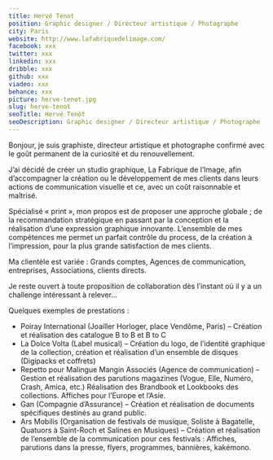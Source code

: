 ```yaml
---
title: Hervé Tenot
position: Graphic designer / Directeur artistique / Photographe
city: Paris
website: http://www.lafabriquedelimage.com/
facebook: xxx
twitter: xxx
linkedin: xxx
dribble: xxx
github: xxx
viadeo: xxx
behance: xxx
picture: herve-tenot.jpg
slug: herve-tenot
seoTitle: Hervé Tenot
seoDescription: Graphic designer / Directeur artistique / Photographe
---
```


Bonjour, je suis graphiste, directeur artistique et photographe confirmé avec le goût permanent de la curiosité et du renouvellement.

J’ai décidé de créer un studio graphique, La Fabrique de l’Image, afin d’accompagner la création ou le développement de mes clients dans leurs actions de communication visuelle et ce, avec un coût raisonnable et maîtrisé.

Spécialisé « print », mon propos est de proposer une approche globale ; de la recommandation stratégique en passant par la conception et la réalisation d’une expression graphique innovante.
L’ensemble de mes compétences me permet un parfait contrôle du process, de la création à l’impression, pour la plus grande satisfaction de mes clients.

Ma clientèle est variée : Grands comptes, Agences de communication, entreprises, Associations, clients directs.

Je reste ouvert à toute proposition de collaboration dès l’instant où il y a un challenge intéressant à relever…

Quelques exemples de prestations :

* Poiray International (Joailler Horloger, place Vendôme, Paris) – Création et réalisation des catalogue B to B et B to C
* La Dolce Volta (Label musical) – Création du logo, de l’identité graphique de la collection, création et réalisation d’un ensemble de disques (Digipacks et coffrets)
* Repetto pour Malingue Mangin Associés (Agence de communication) – Gestion et réalisation des parutions magazines (Vogue, Elle, Numéro, Crash, Amica, etc.) Réalisation des Brandbook et Lookbooks des collections. Affiches pour l’Europe et l’Asie.
* Gan (Compagnie d’Assurance) – Création et réalisation de documents spécifiques destinés au grand public.
* Ars Mobilis (Organisation de festivals de musique, Soliste à Bagatelle, Quatuors à Saint-Roch et Salines en Musiques) – Création et réalisation de l’ensemble de la communication pour ces festivals : Affiches, parutions dans la presse, flyers, programmes, bannières, kakémono.
